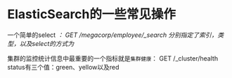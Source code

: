 ﻿ElasticSearch的一些常见操作
=========

一个简单的select *：
GET /megacorp/employee/_search
分别指定了索引，类型，以及select的方式为*

集群的监控统计信息中最重要的一个指标就是`集群健康`：
GET /_cluster/health
status有三个值：green、yellow以及red